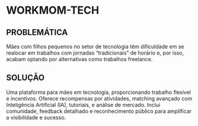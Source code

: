 # WORKMOM-TECH

## PROBLEMÁTICA
  
  Mães com filhos pequenos no setor de tecnologia têm dificuldade em se realocar em trabalhos com jornadas “tradicionais” de horário e, por isso, acabam optando por alternativas como trabalhos freelance.  

## SOLUÇÃO

  Uma plataforma para mães em tecnologia, proporcionando trabalho flexível e incentivos. Oferece recompensas por atividades, matching avançado com Inteligência Artificial (IA), tutoriais, e análise de mercado. Inclui comunidade, feedback detalhado e reconhecimento público para amplificar a visibilidade e sucesso.
